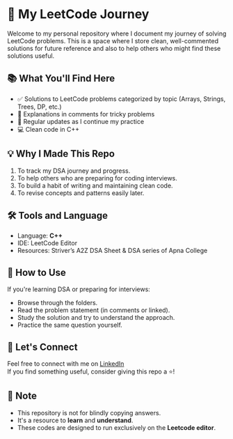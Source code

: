 # 🚀 My LeetCode Journey 

Welcome to my personal repository where I document my journey of solving LeetCode problems. This is a space where I store clean, well-commented solutions for future reference and also to help others who might find these solutions useful.

## 📚 What You'll Find Here

- ✅ Solutions to LeetCode problems categorized by topic (Arrays, Strings, Trees, DP, etc.)
- 🧠 Explanations in comments for tricky problems
- 🧪 Regular updates as I continue my practice
- 💻 Clean code in C++

## 💡 Why I Made This Repo

1. To track my DSA journey and progress.
2. To help others who are preparing for coding interviews.
3. To build a habit of writing and maintaining clean code.
4. To revise concepts and patterns easily later.

## 🛠️ Tools and Language

- Language: **C++**
- IDE: LeetCode Editor
- Resources: Striver’s A2Z DSA Sheet & DSA series of Apna College

## 🌟 How to Use

If you're learning DSA or preparing for interviews:
- Browse through the folders.
- Read the problem statement (in comments or linked).
- Study the solution and try to understand the approach.
- Practice the same question yourself.

## 🙌 Let's Connect

Feel free to connect with me on [LinkedIn](https://www.linkedin.com/in/arin-ghanshala)  
If you find something useful, consider giving this repo a ⭐!

## 📌 Note

- This repository is not for blindly copying answers.
- It's a resource to **learn** and **understand**.
- These codes are designed to run exclusively on the **Leetcode editor**.
